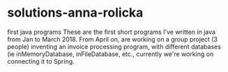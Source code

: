 # solutions-anna-rolicka
first java programs
These are the first short programs I've written in java from Jan to March 2018. From April on, are working on a group project (3 people)
inventing an invoice processing program, with different databases (ie inMemoryDatabase, inFileDatabase, etc., currently we're working on connecting it to Spring.
